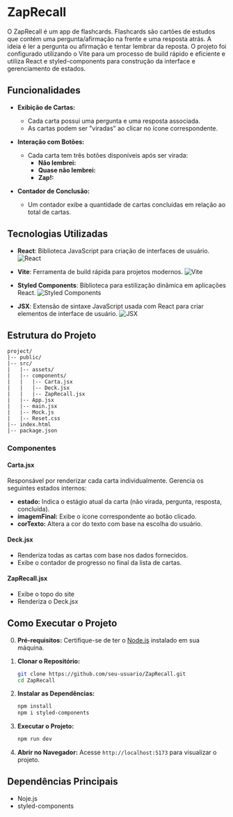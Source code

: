 # ZapRecall

O ZapRecall é um app de flashcards. Flashcards são cartões de estudos que contém uma pergunta/afirmação na frente e uma resposta atrás. A ideia é ler a pergunta ou afirmação e tentar lembrar da reposta. O projeto foi configurado utilizando o Vite para um processo de build rápido e eficiente e utiliza React e styled-components para construção da interface e gerenciamento de estados.

## Funcionalidades

- **Exibição de Cartas:**
  - Cada carta possui uma pergunta e uma resposta associada.
  - As cartas podem ser "viradas" ao clicar no ícone correspondente.

- **Interação com Botões:**
  - Cada carta tem três botões disponíveis após ser virada:
    - **Não lembrei:** 
    - **Quase não lembrei:** 
    - **Zap!:** 
  
- **Contador de Conclusão:**
  - Um contador exibe a quantidade de cartas concluídas em relação ao total de cartas.

## Tecnologias Utilizadas

- **React**: Biblioteca JavaScript para criação de interfaces de usuário. 
![React](https://img.shields.io/badge/-React-61DAFB?logo=react&logoColor=white&style=flat-square)  

- **Vite**: Ferramenta de build rápida para projetos modernos.
![Vite](https://img.shields.io/badge/-Vite-646CFF?logo=vite&logoColor=white&style=flat-square)  

- **Styled Components**: Biblioteca para estilização dinâmica em aplicações React.
![Styled Components](https://img.shields.io/badge/-Styled--Components-DB7093?logo=styled-components&logoColor=white&style=flat-square)  

- **JSX**: Extensão de sintaxe JavaScript usada com React para criar elementos de interface de usuário.
![JSX](https://img.shields.io/badge/-JSX-61DAFB?logo=react&logoColor=white&style=flat-square)  

## Estrutura do Projeto

```
project/
|-- public/
|-- src/
|   |-- assets/
|   |-- components/
|   |   |-- Carta.jsx
|   |   |-- Deck.jsx
|   |   |-- ZapRecall.jsx
|   |-- App.jsx
|   |-- main.jsx
|   |-- Mock.js
|   |-- Reset.css
|-- index.html
|-- package.json
```

### Componentes

#### Carta.jsx
Responsável por renderizar cada carta individualmente. Gerencia os seguintes estados internos:
- **estado:** Indica o estágio atual da carta (não virada, pergunta, resposta, concluída).
- **imagemFinal:** Exibe o ícone correspondente ao botão clicado.
- **corTexto:** Altera a cor do texto com base na escolha do usuário.

#### Deck.jsx
- Renderiza todas as cartas com base nos dados fornecidos.
- Exibe o contador de progresso no final da lista de cartas.

#### ZapRecall.jsx
- Exibe o topo do site
- Renderiza o Deck.jsx

## Como Executar o Projeto

0. **Pré-requisitos:**
   Certifique-se de ter o [Node.js](https://nodejs.org) instalado em sua máquina.

1. **Clonar o Repositório:**
   ```bash
   git clone https://github.com/seu-usuario/ZapRecall.git
   cd ZapRecall
   ```

2. **Instalar as Dependências:**
   ```bash
   npm install 
   npm i styled-components
   ```

3. **Executar o Projeto:**
   ```bash
   npm run dev
   ```

4. **Abrir no Navegador:**
   Acesse `http://localhost:5173` para visualizar o projeto.

## Dependências Principais

- Noje.js
- styled-components
